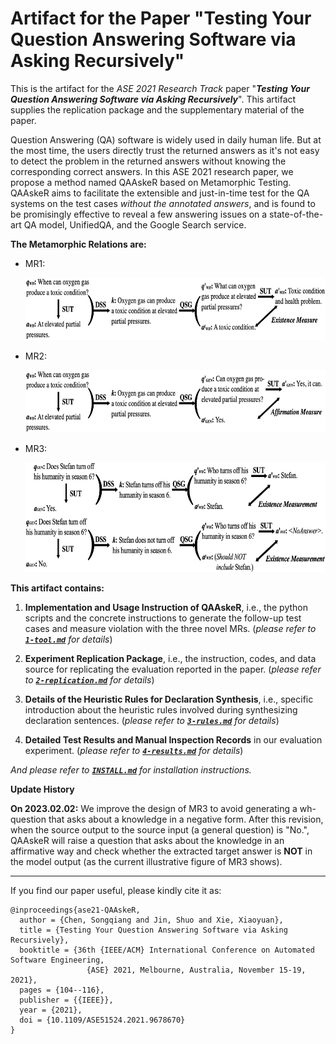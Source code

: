 # Artifact for the Paper "Testing Your Question Answering Software via Asking Recursively"

This is the artifact for the *ASE 2021 Research Track* paper "***Testing Your Question Answering Software via Asking Recursively***". This artifact supplies the replication package and the supplementary material of the paper. 

Question Answering (QA) software is widely used in daily human life. But at the most time, the users directly trust the returned answers as it's not easy to detect the problem in the returned answers without knowing the corresponding correct answers. 
In this ASE 2021 research paper, we propose a method named QAAskeR based on Metamorphic Testing. QAAskeR aims to facilitate the extensible and just-in-time test for the QA systems on the test cases *without the annotated answers*, and is found to be promisingly effective to reveal a few answering issues on a state-of-the-art QA model, UnifiedQA, and the Google Search service. 

**The Metamorphic Relations are:**

- MR1:

  <img src="./figures/MR1.png" width = "650" height = "100">

- MR2:

  <img src="./figures/MR2.png" width = "650" height = "100">

- MR3:

  <img src="./figures/MR3.png" width = "690" height = "175">

**This artifact contains:**

1. **Implementation and Usage Instruction of QAAskeR**, i.e., the python scripts and the concrete instructions to generate the follow-up test cases and measure violation with the three novel MRs. (*please refer to **[`1-tool.md`](1-tool.md)** for details*)

2. **Experiment Replication Package**, i.e., the instruction, codes, and data source for replicating the evaluation reported in the paper. (*please refer to **[`2-replication.md`](2-replication.md)** for details*)

3. **Details of the Heuristic Rules for Declaration Synthesis**, i.e., specific introduction about the heuristic rules involved during synthesizing declaration sentences. (*please refer to **[`3-rules.md`](3-rules.md)** for details*)

4. **Detailed Test Results and Manual Inspection Records** in our evaluation experiment. (*please refer to **[`4-results.md`](4-results.md)** for details*)

*And please refer to **[`INSTALL.md`](INSTALL.md)** for installation instructions.*

**Update History**

**On 2023.02.02:** We improve the design of MR3 to avoid generating a wh-question that asks about a knowledge in a negative form. After this revision, when the source output to the source input (a general question) is "No.", QAAskeR will raise a question that asks about the knowledge in an affirmative way and check whether the extracted target answer is **NOT** in the model output (as the current illustrative figure of MR3 shows). 

---

If you find our paper useful, please kindly cite it as:
```
@inproceedings{ase21-QAAskeR,
  author = {Chen, Songqiang and Jin, Shuo and Xie, Xiaoyuan},
  title = {Testing Your Question Answering Software via Asking Recursively},
  booktitle = {36th {IEEE/ACM} International Conference on Automated Software Engineering,
                 {ASE} 2021, Melbourne, Australia, November 15-19, 2021},
  pages = {104--116},
  publisher = {{IEEE}},
  year = {2021},
  doi = {10.1109/ASE51524.2021.9678670}
}
```
